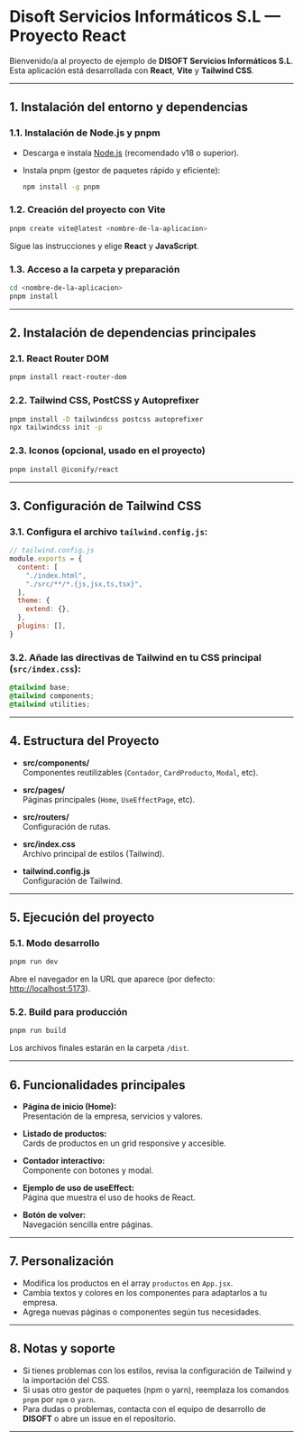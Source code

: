 # Disoft Servicios Informáticos S.L — Proyecto React

Bienvenido/a al proyecto de ejemplo de **DISOFT Servicios Informáticos S.L**.  
Esta aplicación está desarrollada con **React**, **Vite** y **Tailwind CSS**.

---

## 1. Instalación del entorno y dependencias

### 1.1. Instalación de Node.js y pnpm

- Descarga e instala [Node.js](https://nodejs.org/) (recomendado v18 o superior).
- Instala pnpm (gestor de paquetes rápido y eficiente):

  ```bash
  npm install -g pnpm
  ```

### 1.2. Creación del proyecto con Vite

```bash
pnpm create vite@latest <nombre-de-la-aplicacion>
```
Sigue las instrucciones y elige **React** y **JavaScript**.

### 1.3. Acceso a la carpeta y preparación

```bash
cd <nombre-de-la-aplicacion>
pnpm install
```

---

## 2. Instalación de dependencias principales

### 2.1. React Router DOM

```bash
pnpm install react-router-dom
```

### 2.2. Tailwind CSS, PostCSS y Autoprefixer

```bash
pnpm install -D tailwindcss postcss autoprefixer
npx tailwindcss init -p
```

### 2.3. Iconos (opcional, usado en el proyecto)

```bash
pnpm install @iconify/react
```

---

## 3. Configuración de Tailwind CSS

### 3.1. Configura el archivo `tailwind.config.js`:

```js
// tailwind.config.js
module.exports = {
  content: [
    "./index.html",
    "./src/**/*.{js,jsx,ts,tsx}",
  ],
  theme: {
    extend: {},
  },
  plugins: [],
}
```

### 3.2. Añade las directivas de Tailwind en tu CSS principal (`src/index.css`):

```css
@tailwind base;
@tailwind components;
@tailwind utilities;
```

---

## 4. Estructura del Proyecto

- **src/components/**  
  Componentes reutilizables (`Contador`, `CardProducto`, `Modal`, etc).

- **src/pages/**  
  Páginas principales (`Home`, `UseEffectPage`, etc).

- **src/routers/**  
  Configuración de rutas.

- **src/index.css**  
  Archivo principal de estilos (Tailwind).

- **tailwind.config.js**  
  Configuración de Tailwind.

---

## 5. Ejecución del proyecto

### 5.1. Modo desarrollo

```bash
pnpm run dev
```
Abre el navegador en la URL que aparece (por defecto: [http://localhost:5173](http://localhost:5173)).

### 5.2. Build para producción

```bash
pnpm run build
```
Los archivos finales estarán en la carpeta `/dist`.

---

## 6. Funcionalidades principales

- **Página de inicio (Home):**  
  Presentación de la empresa, servicios y valores.

- **Listado de productos:**  
  Cards de productos en un grid responsive y accesible.

- **Contador interactivo:**  
  Componente con botones y modal.

- **Ejemplo de uso de useEffect:**  
  Página que muestra el uso de hooks de React.

- **Botón de volver:**  
  Navegación sencilla entre páginas.

---

## 7. Personalización

- Modifica los productos en el array `productos` en `App.jsx`.
- Cambia textos y colores en los componentes para adaptarlos a tu empresa.
- Agrega nuevas páginas o componentes según tus necesidades.

---

## 8. Notas y soporte

- Si tienes problemas con los estilos, revisa la configuración de Tailwind y la importación del CSS.
- Si usas otro gestor de paquetes (npm o yarn), reemplaza los comandos `pnpm` por `npm` o `yarn`.
- Para dudas o problemas, contacta con el equipo de desarrollo de **DISOFT** o abre un issue en el repositorio.

---